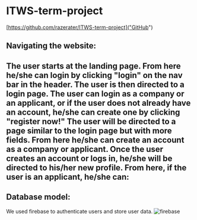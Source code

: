 # ITWS-term-project
[https://github.com/razerater/ITWS-term-project]("GitHub")
## Navigating the website:
The user starts at the landing page. From here he/she can login by clicking "login" on the nav bar in the header.
The user is then directed to a login page. The user can login as a company or an applicant, or if the user does not already have an account, he/she can create one by clicking "register now!"
The user will be directed to a page similar to the login page but with more fields. From here he/she can create an account as a company or applicant.
Once the user creates an account or logs in, he/she will be directed to his/her new profile.
From here, if the user is an applicant, he/she can:
- 

## Database model:
We used firebase to authenticate users and store user data.
![firebase](https://github.com/razerater/ITWS-term-project/blob/master/client/resources/images/db-model.GIF "Firebase database")
